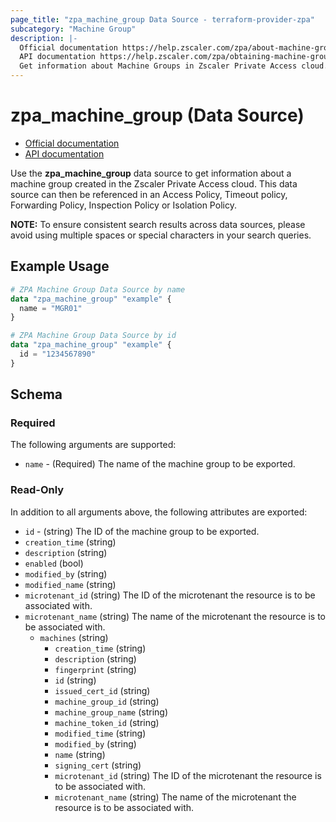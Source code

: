 ```yaml
---
page_title: "zpa_machine_group Data Source - terraform-provider-zpa"
subcategory: "Machine Group"
description: |-
  Official documentation https://help.zscaler.com/zpa/about-machine-groups
  API documentation https://help.zscaler.com/zpa/obtaining-machine-group-details-using-api
  Get information about Machine Groups in Zscaler Private Access cloud.
---
```


# zpa_machine_group (Data Source)

* [Official documentation](https://help.zscaler.com/zpa/about-machine-groups)
* [API documentation](https://help.zscaler.com/zpa/obtaining-machine-group-details-using-api)

Use the **zpa_machine_group** data source to get information about a machine group created in the Zscaler Private Access cloud. This data source can then be referenced in an Access Policy, Timeout policy, Forwarding Policy, Inspection Policy or Isolation Policy.

**NOTE:** To ensure consistent search results across data sources, please avoid using multiple spaces or special characters in your search queries.

## Example Usage

```terraform
# ZPA Machine Group Data Source by name
data "zpa_machine_group" "example" {
  name = "MGR01"
}
```

```terraform
# ZPA Machine Group Data Source by id
data "zpa_machine_group" "example" {
  id = "1234567890"
}
```

## Schema

### Required

The following arguments are supported:

* `name` - (Required) The name of the machine group to be exported.

### Read-Only

In addition to all arguments above, the following attributes are exported:

* `id` - (string) The ID of the machine group to be exported.
* `creation_time` (string)
* `description` (string)
* `enabled` (bool)
* `modified_by` (string)
* `modified_name` (string)
* `microtenant_id` (string) The ID of the microtenant the resource is to be associated with.
* `microtenant_name` (string) The name of the microtenant the resource is to be associated with.
  * `machines` (string)
    * `creation_time` (string)
    * `description` (string)
    * `fingerprint` (string)
    * `id` (string)
    * `issued_cert_id` (string)
    * `machine_group_id` (string)
    * `machine_group_name` (string)
    * `machine_token_id` (string)
    * `modified_time` (string)
    * `modified_by` (string)
    * `name` (string)
    * `signing_cert` (string)
    * `microtenant_id` (string) The ID of the microtenant the resource is to be associated with.
    * `microtenant_name` (string) The name of the microtenant the resource is to be associated with.
